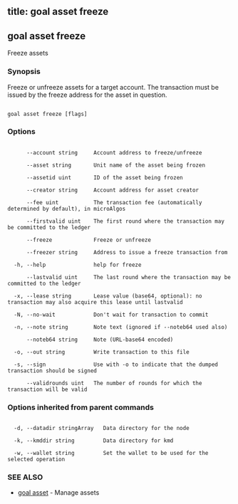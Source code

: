 title: goal asset freeze
---
## goal asset freeze



Freeze assets



### Synopsis



Freeze or unfreeze assets for a target account. The transaction must be issued by the freeze address for the asset in question.



```

goal asset freeze [flags]

```



### Options



```

      --account string     Account address to freeze/unfreeze

      --asset string       Unit name of the asset being frozen

      --assetid uint       ID of the asset being frozen

      --creator string     Account address for asset creator

      --fee uint           The transaction fee (automatically determined by default), in microAlgos

      --firstvalid uint    The first round where the transaction may be committed to the ledger

      --freeze             Freeze or unfreeze

      --freezer string     Address to issue a freeze transaction from

  -h, --help               help for freeze

      --lastvalid uint     The last round where the transaction may be committed to the ledger

  -x, --lease string       Lease value (base64, optional): no transaction may also acquire this lease until lastvalid

  -N, --no-wait            Don't wait for transaction to commit

  -n, --note string        Note text (ignored if --noteb64 used also)

      --noteb64 string     Note (URL-base64 encoded)

  -o, --out string         Write transaction to this file

  -s, --sign               Use with -o to indicate that the dumped transaction should be signed

      --validrounds uint   The number of rounds for which the transaction will be valid

```



### Options inherited from parent commands



```

  -d, --datadir stringArray   Data directory for the node

  -k, --kmddir string         Data directory for kmd

  -w, --wallet string         Set the wallet to be used for the selected operation

```



### SEE ALSO



* [goal asset](../../asset/asset/)	 - Manage assets



